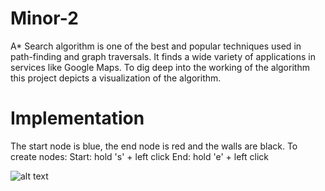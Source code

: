 # Minor-2
A* Search algorithm is one of the best and popular techniques used in path-finding and graph traversals. It finds a wide variety of applications in services like Google Maps. To dig deep into the working of the algorithm this project depicts a visualization of the algorithm.

# Implementation
The start node is blue, the end node is red and the walls are black.
To create nodes:
Start: hold 's' + left click
End: hold 'e' + left click

![alt text](https://drive.google.com/file/d/1MY-qrZURfDsQyLoEP2vdEk7sTIBAnsXR/view?usp=sharing)
